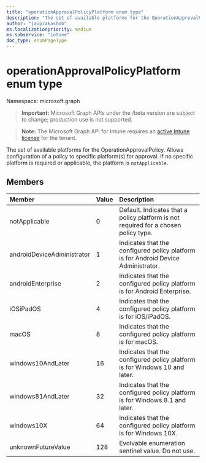 ```yaml
---
title: "operationApprovalPolicyPlatform enum type"
description: "The set of available platforms for the OperationApprovalPolicy. Allows configuration of a policy to specific platform(s) for approval. If no specific platform is required or applicable, the platform is `notApplicable`."
author: "jaiprakashmb"
ms.localizationpriority: medium
ms.subservice: "intune"
doc_type: enumPageType
---
```


# operationApprovalPolicyPlatform enum type

Namespace: microsoft.graph
> **Important:** Microsoft Graph APIs under the /beta version are subject to change; production use is not supported.

> **Note:** The Microsoft Graph API for Intune requires an [active Intune license](https://go.microsoft.com/fwlink/?linkid=839381) for the tenant.


The set of available platforms for the OperationApprovalPolicy. Allows configuration of a policy to specific platform(s) for approval. If no specific platform is required or applicable, the platform is `notApplicable`.

## Members
|Member|Value|Description|
|:---|:---|:---|
|notApplicable|0|Default. Indicates that a policy platform is not required for a chosen policy type.|
|androidDeviceAdministrator|1|Indicates that the configured policy platform is for Android Device Administrator.|
|androidEnterprise|2|Indicates that the configured policy platform is for Android Enterprise.|
|iOSiPadOS|4|Indicates that the configured policy platform is for iOS/iPadOS.|
|macOS|8|Indicates that the configured policy platform is for macOS.|
|windows10AndLater|16|Indicates that the configured policy platform is for Windows 10 and later.|
|windows81AndLater|32|Indicates that the configured policy platform is for Windows 8.1 and later.|
|windows10X|64|Indicates that the configured policy platform is for Windows 10X.|
|unknownFutureValue|128|Evolvable enumeration sentinel value. Do not use.|
